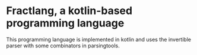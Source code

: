 # Fractlang, a kotlin-based programming language

This programming language is implemented in kotlin and uses the invertible parser with
some combinators in parsingtools.